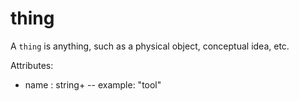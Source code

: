 # thing

A `thing` is anything, such as a physical object, conceptual idea, etc.

Attributes:

* name : string+ -- example: "tool"

